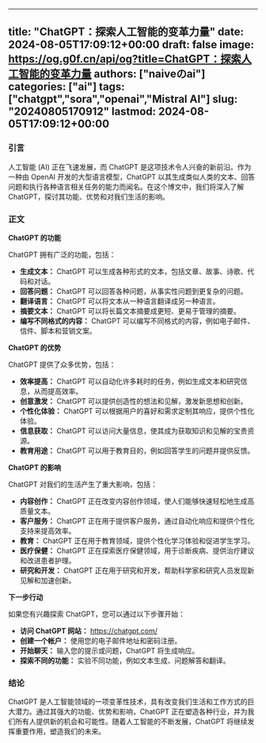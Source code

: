 
---
title: "ChatGPT：探索人工智能的变革力量"
date: 2024-08-05T17:09:12+00:00
draft: false
image: https://og.g0f.cn/api/og?title=ChatGPT：探索人工智能的变革力量
authors: ["naiveのai"]
categories: ["ai"]
tags: ["chatgpt","sora","openai","Mistral AI"]
slug: "20240805170912"
lastmod: 2024-08-05T17:09:12+00:00
---
### 引言

人工智能 (AI) 正在飞速发展，而 ChatGPT 是这项技术令人兴奋的新前沿。作为一种由 OpenAI 开发的大型语言模型，ChatGPT 以其生成类似人类的文本、回答问题和执行各种语言相关任务的能力而闻名。在这个博文中，我们将深入了解 ChatGPT，探讨其功能、优势和对我们生活的影响。

### 正文

**ChatGPT 的功能**

ChatGPT 拥有广泛的功能，包括：

* **生成文本：** ChatGPT 可以生成各种形式的文本，包括文章、故事、诗歌、代码和对话。
* **回答问题：** ChatGPT 可以回答各种问题，从事实性问题到更复杂的问题。
* **翻译语言：** ChatGPT 可以将文本从一种语言翻译成另一种语言。
* **摘要文本：** ChatGPT 可以将长篇文本摘要成更短、更易于管理的摘要。
* **编写不同格式的内容：** ChatGPT 可以编写不同格式的内容，例如电子邮件、信件、脚本和营销文案。

**ChatGPT 的优势**

ChatGPT 提供了众多优势，包括：

* **效率提高：** ChatGPT 可以自动化许多耗时的任务，例如生成文本和研究信息，从而提高效率。
* **创意激发：** ChatGPT 可以提供创造性的想法和见解，激发新思想和创新。
* **个性化体验：** ChatGPT 可以根据用户的喜好和需求定制其响应，提供个性化体验。
* **信息获取：** ChatGPT 可以访问大量信息，使其成为获取知识和见解的宝贵资源。
* **教育用途：** ChatGPT 可以用于教育目的，例如回答学生的问题并提供反馈。

**ChatGPT 的影响**

ChatGPT 对我们的生活产生了重大影响，包括：

* **内容创作：** ChatGPT 正在改变内容创作领域，使人们能够快速轻松地生成高质量文本。
* **客户服务：** ChatGPT 正在用于提供客户服务，通过自动化响应和提供个性化支持来提高效率。
* **教育：** ChatGPT 正在用于教育领域，提供个性化学习体验和促进学生学习。
* **医疗保健：** ChatGPT 正在探索医疗保健领域，用于诊断疾病、提供治疗建议和改进患者护理。
* **研究和开发：** ChatGPT 正在用于研究和开发，帮助科学家和研究人员发现新见解和加速创新。

**下一步行动**

如果您有兴趣探索 ChatGPT，您可以通过以下步骤开始：

* **访问 ChatGPT 网站：** https://chatgpt.com/
* **创建一个帐户：** 使用您的电子邮件地址和密码注册。
* **开始聊天：** 输入您的提示或问题，ChatGPT 将生成响应。
* **探索不同的功能：** 实验不同功能，例如文本生成、问题解答和翻译。

### 结论

ChatGPT 是人工智能领域的一项变革性技术，具有改变我们生活和工作方式的巨大潜力。通过其强大的功能、优势和影响，ChatGPT 正在塑造各种行业，并为我们所有人提供新的机会和可能性。随着人工智能的不断发展，ChatGPT 将继续发挥重要作用，塑造我们的未来。